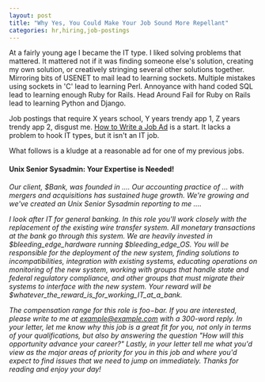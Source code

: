 ```yaml
---
layout: post
title: "Why Yes, You Could Make Your Job Sound More Repellant"
categories: hr,hiring,job-postings
---
```

At a fairly young age I became the IT type.
I liked solving problems that mattered.
It mattered not if it was finding someone else's solution, creating my own solution, or creatively stringing several other solutions together.
Mirroring bits of USENET to mail lead to learning sockets.
Multiple mistakes using sockets in 'C' lead to learning Perl.
Annoyance with hand coded SQL lead to learning enough Ruby for Rails.
Head Around Fail for Ruby on Rails lead to learning Python and Django.

Job postings that require X years school, Y years trendy app 1, Z years trendy app 2, disgust me.  [How to Write a Job Ad](http://www.humanworkplace.com/write-job-ad/) is a start.  It lacks a problem to hook IT types, but it isn't an IT job.

What follows is a kludge at a reasonable ad for one of my previous jobs.
####  Unix Senior Sysadmin:  Your Expertise is Needed!

*Our client, $Bank, was founded in ....  Our accounting practice of ... with mergers and acquisitions has sustained huge growth.  We're growing and we've created an Unix Senior Sysadmin reporting to me ....*

*I look after IT for general banking.
In this role you'll work closely with the replacement of the existing wire transfer system.
All monetary transactions at the bank go through this system.
We are heavily invested in $bleeding_edge_hardware running $bleeding_edge_OS.
You will be responsible for the deployment of the new system,
finding solutions to incompatibilities,
integration with existing systems,
educating operations on monitoring of the new system,
working with groups that handle state and federal regulatory compliance,
and other groups that must migrate their systems to interface with the new system.
Your reward will be $whatever_the_reward_is_for_working_IT_at_a_bank.*

*The compensation range for this role is $foo-$bar.
If you are interested, please write to me at example@example.com with a 300-word reply.
In your letter, let me know why this job is a great fit for you, not only in terms of your qualifications,
but also by answering the question
"How will this opportunity advance your career?"
Lastly, in your letter tell me what you'd view as the major areas of priority for you in this job and where you'd expect to find issues that we need to jump on immediately.  Thanks for reading and enjoy your day!*

